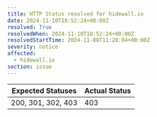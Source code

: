 ```yaml
---
title: HTTP Status resolved for hidewall.io
date: 2024-11-10T18:52:24+00:00Z
resolved: True
resolvedWhen: 2024-11-10T18:52:24+00:00Z
resolvedStartTime: 2024-11-08T11:28:04+00:00Z
severity: notice
affected:
  - hidewall.io
section: issue
---
```


| Expected Statuses | Actual Status  |
|-------------------|----------------|
| 200, 301, 302, 403 | 403 |
